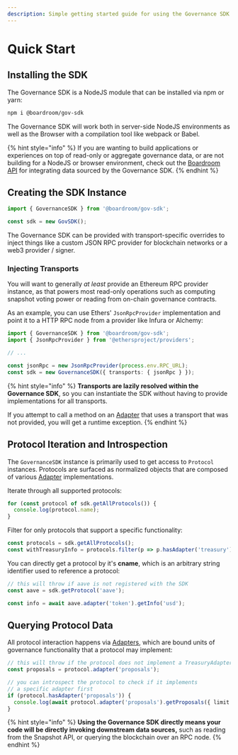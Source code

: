 ```yaml
---
description: Simple getting started guide for using the Governance SDK.
---
```


# Quick Start

## Installing the SDK

The Governance SDK is a NodeJS module that can be installed via npm or yarn:

```bash
npm i @boardroom/gov-sdk
```

The Governance SDK will work both in server-side NodeJS environments as well as the Browser with a compilation tool like webpack or Babel.

{% hint style="info" %}
If you are wanting to build applications or experiences on top of read-only or aggregate governance data, or are not building for a NodeJS or browser environment, check out the [Boardroom API](../boardroom-api/boardroom-api.md) for integrating data sourced by the Governance SDK.
{% endhint %}

## Creating the SDK Instance

```typescript
import { GovernanceSDK } from '@boardroom/gov-sdk';

const sdk = new GovSDK();
```

The Governance SDK can be provided with transport-specific overrides to inject things like a custom JSON RPC provider for blockchain networks or a web3 provider / signer.

### Injecting Transports

You will want to generally _at least_ provide an Ethereum RPC provider instance, as that powers most read-only operations such as computing snapshot voting power or reading from on-chain governance contracts. 

As an example, you can use Ethers' `JsonRpcProvider` implementation and point it to a HTTP RPC node from a provider like Infura or Alchemy:

```typescript
import { GovernanceSDK } from '@boardroom/gov-sdk';
import { JsonRpcProvider } from '@ethersproject/providers';

// ...

const jsonRpc = new JsonRpcProvider(process.env.RPC_URL);
const sdk = new GovernanceSDK({ transports: { jsonRpc } });
```

{% hint style="info" %}
**Transports are lazily resolved within the Governance SDK**, so you can instantiate the SDK without having to provide implementations for all transports. 

If you attempt to call a method on an [Adapter](adapters/) that uses a transport that was not provided, you will get a runtime exception.
{% endhint %}

## Protocol Iteration and Introspection

The `GovernanceSDK` instance is primarily used to get access to `Protocol` instances. Protocols are surfaced as normalized objects that are composed of various [Adapter](adapters/) implementations.

Iterate through all supported protocols:

```typescript
for (const protocol of sdk.getAllProtocols()) {
  console.log(protocol.name);
}
```

Filter for only protocols that support a specific functionality:

```typescript
const protocols = sdk.getAllProtocols();
const withTreasuryInfo = protocols.filter(p => p.hasAdapter('treasury'));
```

You can directly get a protocol by it's **cname**, which is an arbitrary string identifier used to reference a protocol:

```typescript
// this will throw if aave is not registered with the SDK
const aave = sdk.getProtocol('aave');

const info = await aave.adapter('token').getInfo('usd');
```

## Querying Protocol Data

All protocol interaction happens via [Adapters](adapters/), which are bound units of governance functionality that a protocol may implement:

```typescript
// this will throw if the protocol does not implement a TreasuryAdapter
const proposals = protocol.adapter('proposals');

// you can introspect the protocol to check if it implements
// a specific adapter first
if (protocol.hasAdapter('proposals')) {
  console.log(await protocol.adapter('proposals').getProposals({ limit: 5 }));
}
```

{% hint style="info" %}
**Using the Governance SDK directly means your code will be directly invoking downstream data sources,** such as reading from the Snapshot API, or querying the blockchain over an RPC node.
{% endhint %}

